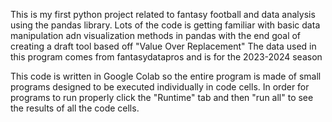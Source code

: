 This is my first python project related to fantasy football and data analysis using the pandas library.
Lots of the code is getting familiar with basic data manipulation adn visualization methods in pandas with the end goal of creating a draft tool based off "Value Over Replacement"
The data used in this program comes from fantasydatapros and is for the 2023-2024 season

This code is written in Google Colab so the entire program is made of small programs designed to be executed individually in code cells.
In order for programs to run properly click the "Runtime" tab and then "run all" to see the results of all the code cells.

